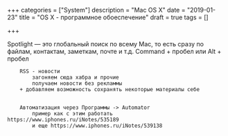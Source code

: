 +++
categories = ["System"]
description = "Mac OS X"
date = "2019-01-23"
title = "OS X - программное обоеспечение"
draft = true
tags = []

+++


Spotlight — это глобальный поиск по всему Mac, то есть сразу по файлам, контактам, заметкам, почте и т.д. Command + пробел или Alt + пробел	

		RSS - новости
			загоняем сюда хабра и прочие
			получаем новости без рекламмы 
		+ добавляем возможность сохранять некоторые материалы себе 
		

		Автоматизация через Программы -> Automator
			пример как с этим работать https://www.iphones.ru/iNotes/535189
			и еще https://www.iphones.ru/iNotes/539138
